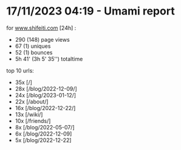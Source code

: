 # 17/11/2023 04:19 - Umami report
for www.shifeiti.com [24h] :

 - 290 (148) page views
 - 67 (1) uniques
 - 52 (1) bounces
 - 5h 41'  (3h 5' 35'') totaltime


top 10 urls:
 - 35x [/]
 - 28x [/blog/2022-12-09/]
 - 24x [/blog/2023-01-12/]
 - 22x [/about/]
 - 16x [/blog/2022-12-22/]
 - 13x [/wiki/]
 - 10x [/friends/]
 - 8x [/blog/2022-05-07/]
 - 6x [/blog/2022-12-09]
 - 5x [/blog/2022-12-22]


